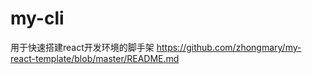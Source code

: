 # my-cli
用于快速搭建react开发环境的脚手架 https://github.com/zhongmary/my-react-template/blob/master/README.md
 
